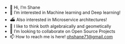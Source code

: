 - 👋 Hi, I’m Shane
- 👀 I’m interested in Machine learning and Deep learning!
- ⛴️ Also interested in Microservice architectures!
- 🤔 I like to think both algebraically and geometically
- 💞️ I’m looking to collaborate on Open Source Projects
- 📫 How to reach me is here! ohshane71@gmail.com

<!---
![beta](https://github.com/ohshane/ohshane/assets/29338355/b2050e81-9c28-4c1e-ad0f-1382a18bbce4)
![svd02](https://github.com/ohshane/ohshane/assets/29338355/2c4d6b44-7688-4d93-8453-9f5b10786012)

ohshane/ohshane is a ✨ special ✨ repository because its `README.md` (this file) appears on your GitHub profile.
You can click the Preview link to take a look at your changes.
--->
